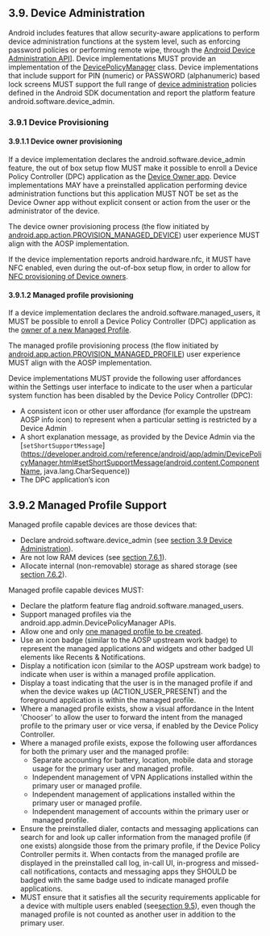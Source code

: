 ## 3.9\. Device Administration

Android includes features that allow security-aware applications to perform
device administration functions at the system level, such as enforcing password
policies or performing remote wipe, through the
[Android Device Administration API](http://developer.android.com/guide/topics/admin/device-admin.html)].
Device implementations MUST provide an implementation of the
[DevicePolicyManager](http://developer.android.com/reference/android/app/admin/DevicePolicyManager.html)
class. Device implementations that include support for PIN (numeric) or PASSWORD
(alphanumeric) based lock screens MUST support the full range of
[device administration](http://developer.android.com/guide/topics/admin/device-admin.html)
policies defined in the Android SDK documentation and report the platform
feature android.software.device_admin.

### 3.9.1 Device Provisioning

#### 3.9.1.1 Device owner provisioning

If a device implementation declares the android.software.device_admin feature,
the out of box setup flow MUST make it possible to enroll a Device Policy
Controller (DPC) application as the
[Device Owner app](http://developer.android.com/reference/android/app/admin/DevicePolicyManager.html#isDeviceOwnerApp(java.lang.String)).
Device implementations MAY have a preinstalled application performing device
administration functions but this application MUST NOT be set as the Device
Owner app without explicit consent or action from the user or the administrator
of the device.

The device owner provisioning process (the flow initiated by
[android.app.action.PROVISION_MANAGED_DEVICE](http://developer.android.com/reference/android/app/admin/DevicePolicyManager.html#ACTION_PROVISION_MANAGED_DEVICE))
user experience MUST align with the AOSP implementation.

If the device implementation reports android.hardware.nfc, it MUST have NFC
enabled, even during the out-of-box setup flow, in order to allow for
[NFC provisioning of Device owners](https://source.android.com/devices/tech/admin/provision.html#device_owner_provisioning_via_nfc).

#### 3.9.1.2 Managed profile provisioning

If a device implementation declares the android.software.managed_users, it MUST
be possible to enroll a Device Policy Controller (DPC) application as the
[owner of a new Managed Profile](http://developer.android.com/reference/android/app/admin/DevicePolicyManager.html#isProfileOwnerApp(java.lang.String)).

The managed profile provisioning process (the flow initiated by
[android.app.action.PROVISION_MANAGED_PROFILE](http://developer.android.com/reference/android/app/admin/DevicePolicyManager.html#ACTION_PROVISION_MANAGED_PROFILE))
user experience MUST align with the AOSP implementation.

Device implementations MUST provide the following user affordances within the
Settings user interface to indicate to the user when a particular system function
has been disabled by the Device Policy Controller (DPC):
*    A consistent icon or other user affordance (for example the upstream AOSP
     info icon) to represent when a particular setting is restricted by a
     Device Admin
*    A short explanation message, as provided by the Device Admin via the
     [`setShortSupportMessage`](https://developer.android.com/reference/android/app/admin/DevicePolicyManager.html#setShortSupportMessage(android.content.ComponentName, java.lang.CharSequence))
*    The DPC application’s icon

## 3.9.2 Managed Profile Support

Managed profile capable devices are those devices that:

*   Declare android.software.device_admin (see [section 3.9 Device Administration](#3_9_device_administration)).
*   Are not low RAM devices (see [section 7.6.1](#7_6_1_minimum_memory_and_storage)).
*   Allocate internal (non-removable) storage as shared storage (see [section 7.6.2](#7_6_2_application_shared_storage)).

Managed profile capable devices MUST:

*   Declare the platform feature flag android.software.managed_users.
*   Support managed profiles via the android.app.admin.DevicePolicyManager APIs.
*   Allow one and only [one managed profile to be created](http://developer.android.com/reference/android/app/admin/DevicePolicyManager.html#ACTION_PROVISION_MANAGED_PROFILE).
*   Use an icon badge (similar to the AOSP upstream work badge) to represent the
    managed applications and widgets and other badged UI elements like
    Recents &amp; Notifications.
*   Display a notification icon (similar to the AOSP upstream work badge) to
    indicate when user is within a managed profile application.
*   Display a toast indicating that the user is in the managed profile if and
    when the device wakes up (ACTION_USER_PRESENT) and the foreground
    application is within the managed profile.
*   Where a managed profile exists, show a visual affordance in the Intent
    'Chooser' to allow the user to forward the intent from the managed profile
    to the primary user or vice versa, if enabled by the Device Policy
    Controller.
*   Where a managed profile exists, expose the following user affordances for
    both the primary user and the managed profile:
    *   Separate accounting for battery, location, mobile data and storage usage
        for the primary user and managed profile.
    *   Independent management of VPN Applications installed within the primary
        user or managed profile.
    *   Independent management of applications installed within the primary user
        or managed profile.
    *   Independent management of accounts within the primary user or managed
        profile.
*   Ensure the preinstalled dialer, contacts and messaging applications can
    search for and look up caller information from the managed profile (if one
    exists) alongside those from the primary profile, if the Device Policy
    Controller permits it. When contacts from the managed profile are displayed
    in the preinstalled call log, in-call UI, in-progress and missed-call
    notifications, contacts and messaging apps they SHOULD be badged with the
    same badge used to indicate managed profile applications.
*   MUST ensure that it satisfies all the security requirements applicable for a
    device with multiple users enabled (see[section 9.5](#9_5_multi-user_support)),
    even though the managed profile is not counted as another user in addition
    to the primary user.


